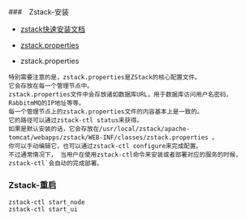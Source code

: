 ###　Zstack-安装
- [zstack快速安装文档](http://www.cnblogs.com/IPYQ/p/7771109.html)
- [zstack.properties](https://www.cnblogs.com/IPYQ/p/7771103.html)

- zstack.properties
```
特别需要注意的是，zstack.properties是ZStack的核心配置文件。
它会存放在每一个管理节点中。 
zstack.properties文件中会存放诸如数据库URL，用于数据库访问用户名密码，RabbitmMQ的IP地址等等。
每一个管理节点上的zstack.properties文件的内容基本上是一致的。
它的路径可以通过zstack-ctl status来获得。
如果是默认安装的话，它会存放在/usr/local/zstack/apache-tomcat/webapps/zstack/WEB-INF/classes/zstack.properties 。 
你可以手动编辑它，也可以通过zstack-ctl configure来完成配置。
不过通常情况下， 当用户在使用zstack-ctl命令来安装或者部署对应的服务的时候，zstack-ctl`会自动的完成部署。
```
### Zstack-重启
```
zstack-ctl start_node
zstack-ctl start_ui
```
